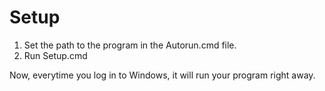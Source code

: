 # Setup
1. Set the path to the program in the Autorun.cmd file.
2. Run Setup.cmd
   
Now, everytime you log in to Windows, it will run your program right away.
